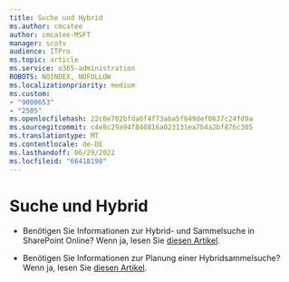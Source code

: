 ```yaml
---
title: Suche und Hybrid
ms.author: cmcatee
author: cmcatee-MSFT
manager: scotv
audience: ITPro
ms.topic: article
ms.service: o365-administration
ROBOTS: NOINDEX, NOFOLLOW
ms.localizationpriority: medium
ms.custom:
- "9000653"
- "2505"
ms.openlocfilehash: 22c0e702bfda0f4f73aba5f849def0637c24fd9a
ms.sourcegitcommit: c4e8c29a94f840816a023131ea7b4a2bf876c305
ms.translationtype: MT
ms.contentlocale: de-DE
ms.lasthandoff: 06/29/2022
ms.locfileid: "66418198"
---
```

# <a name="search-and-hybrid"></a>Suche und Hybrid

- Benötigen Sie Informationen zur Hybrid- und Sammelsuche in SharePoint Online? Wenn ja, lesen Sie [diesen Artikel](https://docs.microsoft.com/sharepoint/hybrid/hybrid-search-in-sharepoint).

- Benötigen Sie Informationen zur Planung einer Hybridsammelsuche?  Wenn ja, lesen Sie [diesen Artikel](https://docs.microsoft.com/sharepoint/hybrid/plan-hybrid-federated-search).



